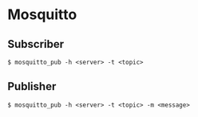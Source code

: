 # Mosquitto

## Subscriber

```
$ mosquitto_pub -h <server> -t <topic>
```

## Publisher

```
$ mosquitto_pub -h <server> -t <topic> -m <message>
```

